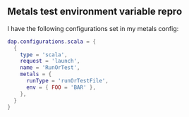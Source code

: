 ## Metals test environment variable repro

I have the following configurations set in my metals config:
```lua
dap.configurations.scala = {
  {
    type = 'scala',
    request = 'launch',
    name = 'RunOrTest',
    metals = {
      runType = 'runOrTestFile',
      env = { FOO = 'BAR' },
    },
  }
}
```


